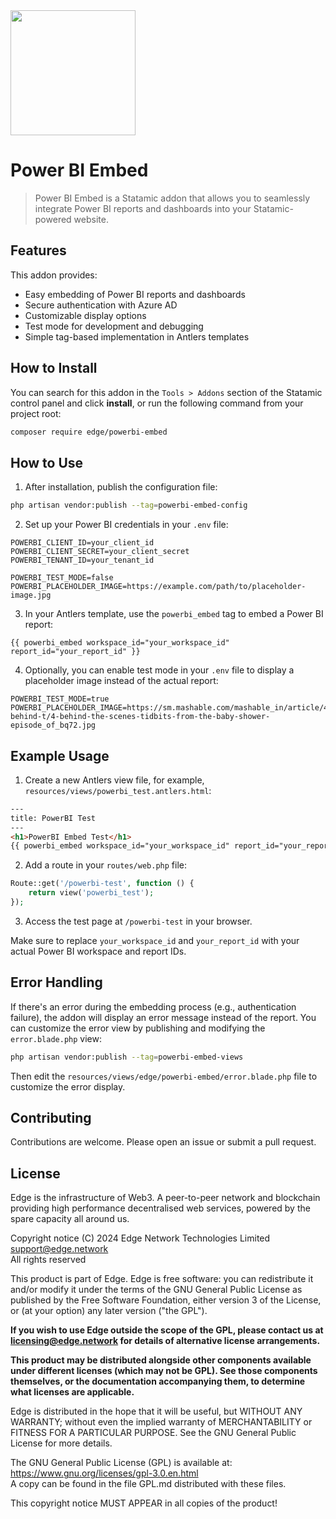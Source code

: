 <img src="https://cdn.edge.network/assets/img/edge-logo-green.svg" width="200">

# Power BI Embed

> Power BI Embed is a Statamic addon that allows you to seamlessly integrate Power BI reports and dashboards into your Statamic-powered website.

## Features

This addon provides:

- Easy embedding of Power BI reports and dashboards
- Secure authentication with Azure AD
- Customizable display options
- Test mode for development and debugging
- Simple tag-based implementation in Antlers templates

## How to Install

You can search for this addon in the `Tools > Addons` section of the Statamic control panel and click **install**, or run the following command from your project root:

``` bash
composer require edge/powerbi-embed
```

## How to Use

1. After installation, publish the configuration file:

```bash
php artisan vendor:publish --tag=powerbi-embed-config
```

2. Set up your Power BI credentials in your `.env` file:

```
POWERBI_CLIENT_ID=your_client_id
POWERBI_CLIENT_SECRET=your_client_secret
POWERBI_TENANT_ID=your_tenant_id

POWERBI_TEST_MODE=false
POWERBI_PLACEHOLDER_IMAGE=https://example.com/path/to/placeholder-image.jpg
```

3. In your Antlers template, use the `powerbi_embed` tag to embed a Power BI report:

```antlers
{{ powerbi_embed workspace_id="your_workspace_id" report_id="your_report_id" }}
```

4. Optionally, you can enable test mode in your `.env` file to display a placeholder image instead of the actual report:

```
POWERBI_TEST_MODE=true
POWERBI_PLACEHOLDER_IMAGE=https://sm.mashable.com/mashable_in/article/4/4-behind-t/4-behind-the-scenes-tidbits-from-the-baby-shower-episode_of_bq72.jpg
```

## Example Usage

1. Create a new Antlers view file, for example, `resources/views/powerbi_test.antlers.html`:

``` html
---
title: PowerBI Test
---
<h1>PowerBI Embed Test</h1>
{{ powerbi_embed workspace_id="your_workspace_id" report_id="your_report_id" }}
```

2. Add a route in your `routes/web.php` file:

```php
Route::get('/powerbi-test', function () {
    return view('powerbi_test');
});
```

3. Access the test page at `/powerbi-test` in your browser.

Make sure to replace `your_workspace_id` and `your_report_id` with your actual Power BI workspace and report IDs.

## Error Handling

If there's an error during the embedding process (e.g., authentication failure), the addon will display an error message instead of the report. You can customize the error view by publishing and modifying the `error.blade.php` view:

```bash
php artisan vendor:publish --tag=powerbi-embed-views
```

Then edit the `resources/views/edge/powerbi-embed/error.blade.php` file to customize the error display.

## Contributing

Contributions are welcome. Please open an issue or submit a pull request.

## License

Edge is the infrastructure of Web3. A peer-to-peer network and blockchain providing high performance decentralised web services, powered by the spare capacity all around us.

Copyright notice
(C) 2024 Edge Network Technologies Limited <support@edge.network><br />
All rights reserved

This product is part of Edge.
Edge is free software: you can redistribute it and/or modify it under the terms of the GNU General Public License as published by the Free Software Foundation, either version 3 of the License, or (at your option) any later version ("the GPL").

**If you wish to use Edge outside the scope of the GPL, please contact us at licensing@edge.network for details of alternative license arrangements.**

**This product may be distributed alongside other components available under different licenses (which may not be GPL). See those components themselves, or the documentation accompanying them, to determine what licenses are applicable.**

Edge is distributed in the hope that it will be useful, but WITHOUT ANY WARRANTY; without even the implied warranty of MERCHANTABILITY or FITNESS FOR A PARTICULAR PURPOSE. See the GNU General Public License for more details.

The GNU General Public License (GPL) is available at: https://www.gnu.org/licenses/gpl-3.0.en.html<br />
A copy can be found in the file GPL.md distributed with
these files.

This copyright notice MUST APPEAR in all copies of the product!
